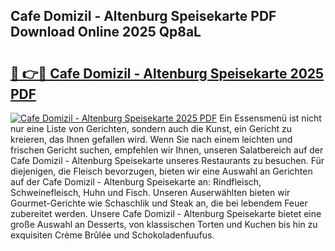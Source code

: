 ## Cafe Domizil - Altenburg Speisekarte PDF Download Online 2025 Qp8aL

# <h2><a href="http://gcdh4w7.nevu.top/?p=Cafe+Domizil+-+Altenburg+Speisekarte">🔗 👉🔴 Cafe Domizil - Altenburg Speisekarte 2025 PDF</a></h2>

[![Cafe Domizil - Altenburg Speisekarte 2025 PDF](https://i.imgur.com/dBaPXMq.png)](http://gcdh4w7.nevu.top/?p=Cafe+Domizil+-+Altenburg+Speisekarte)
Ein Essensmenü ist nicht nur eine Liste von Gerichten, sondern auch die Kunst, ein Gericht zu kreieren, das Ihnen gefallen wird. Wenn Sie nach einem leichten und frischen Gericht suchen, empfehlen wir Ihnen, unseren Salatbereich auf der Cafe Domizil - Altenburg Speisekarte unseres Restaurants zu besuchen. Für diejenigen, die Fleisch bevorzugen, bieten wir eine Auswahl an Gerichten auf der Cafe Domizil - Altenburg Speisekarte an: Rindfleisch, Schweinefleisch, Huhn und Fisch. Unseren Auserwählten bieten wir Gourmet-Gerichte wie Schaschlik und Steak an, die bei lebendem Feuer zubereitet werden. Unsere Cafe Domizil - Altenburg Speisekarte bietet eine große Auswahl an Desserts, von klassischen Torten und Kuchen bis hin zu exquisiten Crème Brûlée und Schokoladenfuufus.
